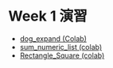 # Week 1 演習

  - [dog_expand (Colab)](https://colab.research.google.com/drive/1l92rGFZn5bIgau_E6InZYQ9ugggJbEOx?usp=sharing)
  - [sum_numeric_list (colab)](https://colab.research.google.com/drive/14RwKPS2MWJncQLlHm422wCj90PTf-NVg?usp=sharing)
  - [Rectangle_Square (colab)](https://colab.research.google.com/drive/1xxF1bPEvKtwc3UJZBkbW55aDSPLKrGLn?usp=sharing)
